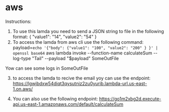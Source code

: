 # aws

Instructions: 
1. To use this lamda you need to send a JSON string to file in the following format:
{
    "value1": "14",
    "value2": "54"
}
2. To access the lamda from aws cli use the following command:
payload=`echo '{"body": {"value1": "100", "value2": "200" } }' | openssl base64`  aws lambda invoke --function-name calculateSum --log-type "Tail" --payload "$payload" SomeOutFile

Yow can see some logs in SomeOutFile

3. to access the lamda to recive the email yoy can use the endpoint:
https://lgwjbdxw54diqt3qysutniz2zu0yurib.lambda-url.us-east-1.on.aws/

4. You can also use the following endpoint:
https://go1m2xbg2d.execute-api.us-east-1.amazonaws.com/default/calculateSum


